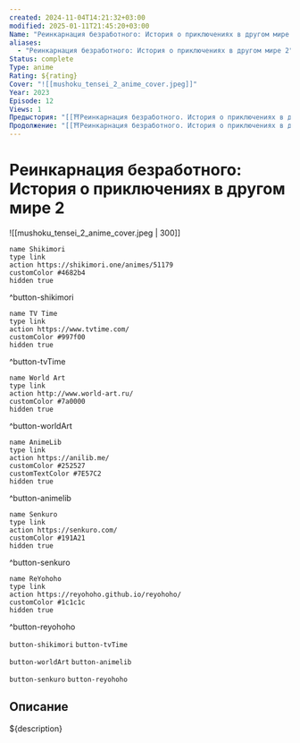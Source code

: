 ```yaml
---
created: 2024-11-04T14:21:32+03:00
modified: 2025-01-11T21:45:20+03:00
Name: "Реинкарнация безработного: История о приключениях в другом мире 2"
aliases:
  - "Реинкарнация безработного: История о приключениях в другом мире 2"
Status: complete
Type: anime
Rating: ${rating}
Cover: "![[mushoku_tensei_2_anime_cover.jpeg]]"
Year: 2023
Episode: 12
Views: 1
Предыстория: "[[⛩️Реинкарнация безработного. История о приключениях в другом мире. Часть 2 (аниме)]]"
Продолжение: "[[⛩️Реинкарнация безработного. История о приключениях в другом мире 2. Часть 2 (аниме)]]"
---
```


# Реинкарнация безработного: История о приключениях в другом мире 2

![[mushoku_tensei_2_anime_cover.jpeg | 300]]

```button
name Shikimori
type link
action https://shikimori.one/animes/51179
customColor #4682b4
hidden true
```
^button-shikimori

```button
name TV Time
type link
action https://www.tvtime.com/
customColor #997f00
hidden true
```
^button-tvTime

```button
name World Art
type link
action http://www.world-art.ru/
customColor #7a0000
hidden true
```
^button-worldArt

```button
name AnimeLib
type link
action https://anilib.me/
customColor #252527
customTextColor #7E57C2
hidden true
```
^button-animelib

```button
name Senkuro
type link
action https://senkuro.com/
customColor #191A21
hidden true
```
^button-senkuro

```button
name ReYohoho
type link
action https://reyohoho.github.io/reyohoho/
customColor #1c1c1c
hidden true
```
^button-reyohoho

`button-shikimori` `button-tvTime`

`button-worldArt` `button-animelib`

`button-senkuro` `button-reyohoho`

## Описание

${description}

